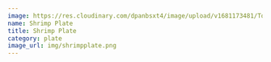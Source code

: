```yaml
---
image: https://res.cloudinary.com/dpanbsxt4/image/upload/v1681173481/Tonys/Shrimp_Plate_sj9kst.png
name: Shrimp Plate
title: Shrimp Plate
category: plate
image_url: img/shrimpplate.png
---
```

